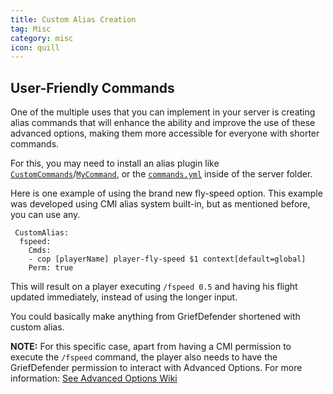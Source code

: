 ```yaml
---
title: Custom Alias Creation
tag: Misc
category: misc
icon: quill
---
```


## User-Friendly Commands

One of the multiple uses that you can implement in your server is creating alias commands that will enhance the ability and improve the use of these advanced options, making them more accessible for everyone with shorter commands.

For this, you may need to install an alias plugin like [`CustomCommands`](https://www.spigotmc.org/resources/14363/)/[`MyCommand`](https://www.spigotmc.org/resources/22272/), or the [`commands.yml`](https://bukkit.fandom.com/wiki/Commands.yml) inside of the server folder. 

Here is one example of using the brand new fly-speed option. This example was developed using CMI alias system built-in, but as mentioned before, you can use any.

```
 CustomAlias:
  fspeed:
    Cmds:
    - cop [playerName] player-fly-speed $1 context[default=global]
    Perm: true
```
This will result on a player executing `/fspeed 0.5` and having his flight updated immediately, instead of using the longer input.

You could basically make anything from GriefDefender shortened with custom alias.

**NOTE:** For this specific case, apart from having a CMI permission to execute the `/fspeed` command, the player also needs to have the GriefDefender permission to interact with Advanced Options. For more information: [See Advanced Options Wiki](/wiki/basic/Options.html)